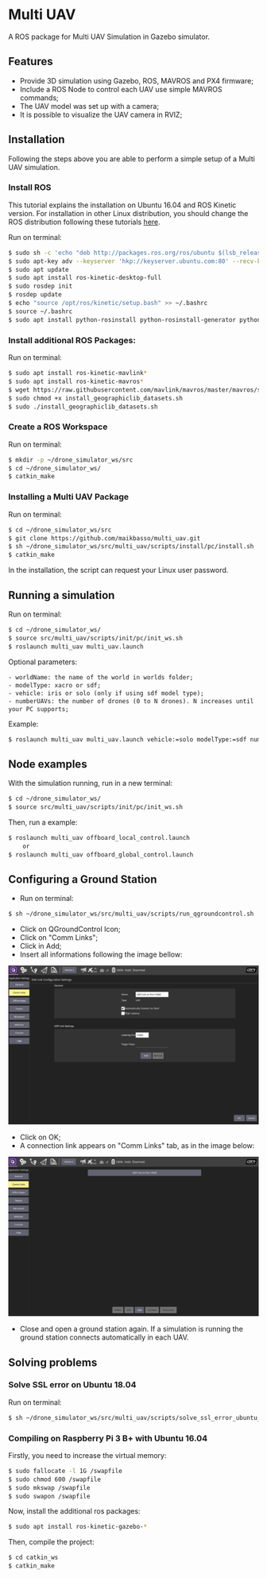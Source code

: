 # Multi UAV

A ROS package for Multi UAV Simulation in Gazebo simulator.

## Features
- Provide 3D simulation using Gazebo, ROS, MAVROS and PX4 firmware;
- Include a ROS Node to control each UAV use simple MAVROS commands;
- The UAV model was set up with a camera;
- It is possible to visualize the UAV camera in RVIZ;

## Installation
Following the steps above you are able to perform a simple setup of a Multi UAV simulation.

### Install ROS
This tutorial explains the installation on Ubuntu 16.04 and ROS Kinetic version. For installation in other Linux distribution, you should change the ROS distribution following these tutorials [here](http://wiki.ros.org/Installation).

Run on terminal:
```sh
$ sudo sh -c 'echo "deb http://packages.ros.org/ros/ubuntu $(lsb_release -sc) main" > /etc/apt/sources.list.d/ros-latest.list'
$ sudo apt-key adv --keyserver 'hkp://keyserver.ubuntu.com:80' --recv-key C1CF6E31E6BADE8868B172B4F42ED6FBAB17C654
$ sudo apt update
$ sudo apt install ros-kinetic-desktop-full
$ sudo rosdep init
$ rosdep update
$ echo "source /opt/ros/kinetic/setup.bash" >> ~/.bashrc
$ source ~/.bashrc
$ sudo apt install python-rosinstall python-rosinstall-generator python-wstool build-essential
```

### Install additional ROS Packages:
Run on terminal:
```sh
$ sudo apt install ros-kinetic-mavlink*
$ sudo apt install ros-kinetic-mavros*
$ wget https://raw.githubusercontent.com/mavlink/mavros/master/mavros/scripts/install_geographiclib_datasets.sh
$ sudo chmod +x install_geographiclib_datasets.sh
$ sudo ./install_geographiclib_datasets.sh
```

### Create a ROS Workspace
Run on terminal:
```sh
$ mkdir -p ~/drone_simulator_ws/src
$ cd ~/drone_simulator_ws/
$ catkin_make
```

### Installing a Multi UAV Package
Run on terminal:
```sh
$ cd ~/drone_simulator_ws/src
$ git clone https://github.com/maikbasso/multi_uav.git
$ sh ~/drone_simulator_ws/src/multi_uav/scripts/install/pc/install.sh
$ catkin_make
```
In the installation, the script can request your Linux user password.

## Running a simulation
Run on terminal:
```sh
$ cd ~/drone_simulator_ws/
$ source src/multi_uav/scripts/init/pc/init_ws.sh
$ roslaunch multi_uav multi_uav.launch
```

Optional parameters:

    - worldName: the name of the world in worlds folder;
    - modelType: xacro or sdf;
    - vehicle: iris or solo (only if using sdf model type);
    - numberUAVs: the number of drones (0 to N drones). N increases until your PC supports;

Example:
```sh
$ roslaunch multi_uav multi_uav.launch vehicle:=solo modelType:=sdf numberUAVs:=5 worldName:=empty
```

## Node examples
With the simulation running, run in a new terminal:
```sh
$ cd ~/drone_simulator_ws/
$ source src/multi_uav/scripts/init/pc/init_ws.sh
```
Then, run a example:
```sh
$ roslaunch multi_uav offboard_local_control.launch
	or
$ roslaunch multi_uav offboard_global_control.launch
```

## Configuring a Ground Station
- Run on terminal:

```sh
$ sh ~/drone_simulator_ws/src/multi_uav/scripts/run_qgroundcontrol.sh
```

- Click on QGroundControl Icon;
- Click on "Comm Links";
- Click in Add;
- Insert all informations following the image bellow:

![UDP PORT](others/tutorial/QGorundControlUDPPORT.png "UDP PORT")

- Click on OK;
- A connection link appears on "Comm Links" tab, as in the image below:

![COMM LINKS](others/tutorial/QGroundCommLink.png "COMM LINKS")

- Close and open a ground station again. If a simulation is running the ground station connects automatically in each UAV.

## Solving problems

### Solve SSL error on Ubuntu 18.04
Run on terminal:
```sh
$ sh ~/drone_simulator_ws/src/multi_uav/scripts/solve_ssl_error_ubuntu_18_04.sh
```

### Compiling on Raspberry Pi 3 B+ with Ubuntu 16.04
Firstly, you need to increase the virtual memory:
```sh
$ sudo fallocate -l 1G /swapfile
$ sudo chmod 600 /swapfile
$ sudo mkswap /swapfile
$ sudo swapon /swapfile
```
Now, install the additional ros packages:
```sh
$ sudo apt install ros-kinetic-gazebo-*
```
Then, compile the project:
```sh
$ cd catkin_ws
$ catkin_make
```
